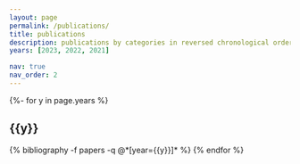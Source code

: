 ```yaml
---
layout: page
permalink: /publications/
title: publications
description: publications by categories in reversed chronological order.
years: [2023, 2022, 2021]

nav: true
nav_order: 2
---
```

<!-- _pages/publications.md -->
<div class="publications">

{%- for y in page.years %}
  <h2 class="year">{{y}}</h2>
  {% bibliography -f papers -q @*[year={{y}}]* %}
{% endfor %}

</div>
